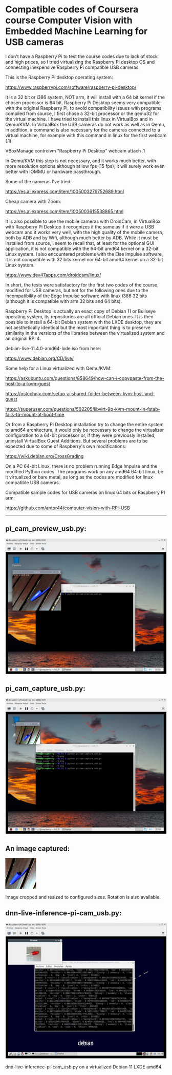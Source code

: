 # Compatible codes of Coursera course Computer Vision with Embedded Machine Learning for USB cameras

I don't have a Raspberry Pi to test the course codes due to lack of stock and high prices, so I tried virtualizing the Raspberry Pi desktop OS and connecting inexpensive Raspberry Pi compatible USB cameras.

This is the Raspberry Pi desktop operating system:

https://www.raspberrypi.com/software/raspberry-pi-desktop/

It is a 32 bit or i386 system, NOT arm, it will install with a 64 bit kernel if the chosen processor is 64 bit. Raspberry Pi Desktop seems very compatible with the original Raspberry Pi, to avoid compatibility issues with programs compiled from source, I first chose a 32-bit processor or the qemu32 for the virtual machine. I have tried to install this linux in VirtualBox and in Qemu/KVM. In VirtualBox the USB cameras do not work as well as in Qemu, in addition, a command is also necessary for the cameras connected to a virtual machine, for example with this command in linux for the first webcam (.1):

VBoxManage controlvm "Raspberry Pi Desktop" webcam attach .1

In Qemu/KVM this step is not necessary, and it works much better, with more resolution options although at low fps (15 fps), it will surely work even better with IOMMU or hardware passthrough.

Some of the cameras I've tried:

https://es.aliexpress.com/item/1005003279752689.html

Cheap camera with Zoom:

https://es.aliexpress.com/item/1005003615538865.html

It is also possible to use the mobile cameras with DroidCam, in VirtualBox with Raspberry Pi Desktop it recognizes it the same as if it were a USB webcam and it works very well, with the high quality of the mobile camera, both by ADB and by Wifi, although much better by ADB. While it must be installed from source, I seem to recall that, at least for the optional GUI application, it is not compatible with the 64-bit amd64 kernel on a 32-bit Linux system. I also encountered problems with the Else Impulse software, it is not compatible with 32 bits kernel nor 64-bit amd64 kernel on a 32-bit Linux system.

https://www.dev47apps.com/droidcam/linux/


In short, the tests were satisfactory for the first two codes of the course, modified for USB cameras, but not for the following ones due to the incompatibility of the Edge Impulse software with linux i386 32 bits (although it is compatible with arm 32 bits and 64 bits).

Raspberry Pi Desktop is actually an exact copy of Debian 11 or Bullseye operating system, its repositories are all official Debian ones. It is then possible to install a 64-bit Debian system with the LXDE desktop, they are not aesthetically identical but the most important thing is to preserve similarity in the versions of the libraries between the virtualized system and an original RPI 4.

debian-live-11.4.0-amd64-lxde.iso from here:

https://www.debian.org/CD/live/

Some help for a Linux virtualized with Qemu/KVM:

https://askubuntu.com/questions/858649/how-can-i-copypaste-from-the-host-to-a-kvm-guest

https://ostechnix.com/setup-a-shared-folder-between-kvm-host-and-guest

https://superuser.com/questions/502205/libvirt-9p-kvm-mount-in-fstab-fails-to-mount-at-boot-time


Or from a Raspberry Pi Desktop installation try to change the entire system to amd64 architecture, it would only be necessary to change the virtualizer configuration to a 64-bit processor or, if they were previously installed, uninstall VirtualBox Guest Additions. But several problems are to be expected due to some of Raspberry's own modifications:

https://wiki.debian.org/CrossGrading


On a PC 64-bit Linux, there is no problem running Edge Impulse and the modified Python codes. The programs work on any amd64 64-bit linux, be it virtualized or bare metal, as long as the codes are modified for linux compatible USB cameras.

Compatible sample codes for USB cameras on linux 64 bits or Raspberry PI arm:

https://github.com/antor44/computer-vision-with-RPi-USB

---

## pi_cam_preview_usb.py:

![pi_cam_preview_usb.py](https://github.com/antor44/computer-vision-with-RPi-USB/blob/main/pi_cam_preview_usb.jpg)

## pi_cam_capture_usb.py:

![pi_cam_capture_usb.py](https://github.com/antor44/computer-vision-with-RPi-USB/blob/main/pi_cam_capture_usb.jpg)

## An image captured:

![An image captured](https://github.com/antor44/computer-vision-with-RPi-USB/blob/main/6.png)

Image cropped and resized to configured sizes. Rotation is also available.

## dnn-live-inference-pi-cam_usb.py:

![dnn-live-inference-pi-cam_usb.py](https://github.com/antor44/computer-vision-with-RPi-USB/blob/main/dnn-live-inference-pi-cam_usb.jpg)

dnn-live-inference-pi-cam_usb.py on a virtualized Debian 11 LXDE amd64.
